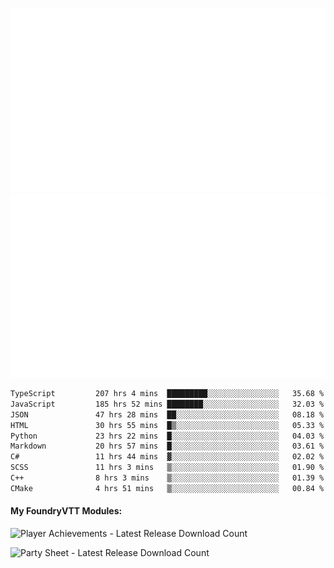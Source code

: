 
![](https://raw.githubusercontent.com/eddiedover/ghstats/master/generated/overview.svg)
![](https://raw.githubusercontent.com/eddiedover/ghstats/master/generated/languages.svg)

<!--START_SECTION:waka-->

```txt
TypeScript         207 hrs 4 mins  █████████░░░░░░░░░░░░░░░░   35.68 %
JavaScript         185 hrs 52 mins ████████░░░░░░░░░░░░░░░░░   32.03 %
JSON               47 hrs 28 mins  ██░░░░░░░░░░░░░░░░░░░░░░░   08.18 %
HTML               30 hrs 55 mins  █▒░░░░░░░░░░░░░░░░░░░░░░░   05.33 %
Python             23 hrs 22 mins  █░░░░░░░░░░░░░░░░░░░░░░░░   04.03 %
Markdown           20 hrs 57 mins  █░░░░░░░░░░░░░░░░░░░░░░░░   03.61 %
C#                 11 hrs 44 mins  ▓░░░░░░░░░░░░░░░░░░░░░░░░   02.02 %
SCSS               11 hrs 3 mins   ▒░░░░░░░░░░░░░░░░░░░░░░░░   01.90 %
C++                8 hrs 3 mins    ▒░░░░░░░░░░░░░░░░░░░░░░░░   01.39 %
CMake              4 hrs 51 mins   ▒░░░░░░░░░░░░░░░░░░░░░░░░   00.84 %
```

<!--END_SECTION:waka-->

#### My FoundryVTT Modules:

  ![Player Achievements - Latest Release Download Count](https://img.shields.io/badge/dynamic/json?label=Player%20Achievements%20-%20Downloads@latest&query=assets%5B1%5D.download_count&url=https%3A%2F%2Fapi.github.com%2Frepos%2FEddieDover%2Ffvtt-player-achievements%2Freleases%2Flatest)

  ![Party Sheet - Latest Release Download Count](https://img.shields.io/badge/dynamic/json?label=Party%20Sheet%20-%20Downloads@latest&query=assets%5B1%5D.download_count&url=https%3A%2F%2Fapi.github.com%2Frepos%2FEddieDover%2Ffvtt-party-sheet%2Freleases%2Flatest)

<a rel="me" href="https://techhub.social/@EddieDover"></a>
